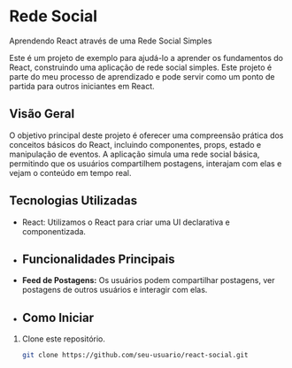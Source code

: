 # Rede Social
Aprendendo React através de uma Rede Social Simples

Este é um projeto de exemplo para ajudá-lo a aprender os fundamentos do React, construindo uma aplicação de rede social simples. Este projeto é parte do meu processo de aprendizado e pode servir como um ponto de partida para outros iniciantes em React.

## Visão Geral

O objetivo principal deste projeto é oferecer uma compreensão prática dos conceitos básicos do React, incluindo componentes, props, estado e manipulação de eventos. A aplicação simula uma rede social básica, permitindo que os usuários compartilhem postagens, interajam com elas e vejam o conteúdo em tempo real.

## Tecnologias Utilizadas

- React: Utilizamos o React para criar uma UI declarativa e componentizada.

- ## Funcionalidades Principais
- **Feed de Postagens:** Os usuários podem compartilhar postagens, ver postagens de outros usuários e interagir com elas.

- ## Como Iniciar

1. Clone este repositório.
   ```bash
   git clone https://github.com/seu-usuario/react-social.git
